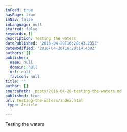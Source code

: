 ```yaml
---
inFeed: true
hasPage: true
inNav: false
inLanguage: null
starred: false
keywords: []
description: Testing the waters
datePublished: '2016-04-20T16:28:43.235Z'
dateModified: '2016-04-20T16:28:14.430Z'
authors: []
publisher:
  name: null
  domain: null
  url: null
  favicon: null
title: ''
author: []
sourcePath: _posts/2016-04-20-testing-the-waters.md
published: true
url: testing-the-waters/index.html
_type: Article

---
```

Testing the waters